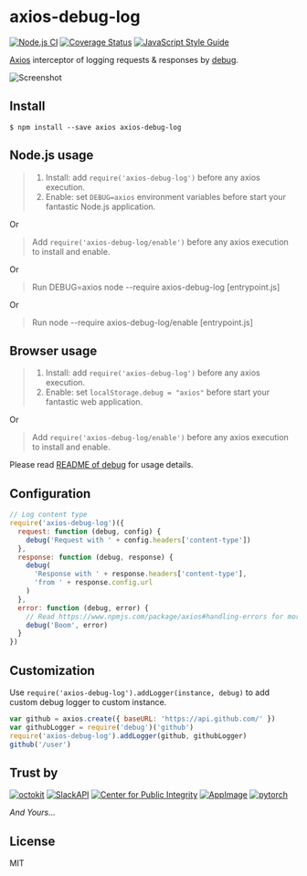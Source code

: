# axios-debug-log

[![Node.js CI](https://github.com/Gerhut/axios-debug-log/actions/workflows/ci.yaml/badge.svg)](https://github.com/Gerhut/axios-debug-log/actions/workflows/ci.yaml)
[![Coverage Status](https://coveralls.io/repos/github/Gerhut/axios-debug-log/badge.svg?branch=master)](https://coveralls.io/github/Gerhut/axios-debug-log?branch=master)
[![JavaScript Style Guide](https://img.shields.io/badge/code%20style-standard-brightgreen.svg)](http://standardjs.com/)

[Axios](https://www.npmjs.com/package/axios) interceptor of logging requests &amp; responses by [debug](https://www.npmjs.com/package/debug).

![Screenshot](screenshot.png "Screenshot")

## Install

    $ npm install --save axios axios-debug-log

## Node.js usage

> 1. Install: add `require('axios-debug-log')` before any axios execution.
> 2. Enable: set `DEBUG=axios` environment variables before start your fantastic Node.js application.

Or

> Add `require('axios-debug-log/enable')` before any axios execution
> to install and enable.

Or

> Run DEBUG=axios node --require axios-debug-log \[entrypoint.js\]

Or

> Run node --require axios-debug-log/enable \[entrypoint.js\]

## Browser usage

> 1. Install: add `require('axios-debug-log')` before any axios execution.
> 2. Enable: set `localStorage.debug = "axios"` before start your fantastic web application.

Or

> Add `require('axios-debug-log/enable')` before any axios execution
> to install and enable.

Please read [README of debug](https://github.com/visionmedia/debug#readme) for usage details.

## Configuration

```javascript
// Log content type
require('axios-debug-log')({
  request: function (debug, config) {
    debug('Request with ' + config.headers['content-type'])
  },
  response: function (debug, response) {
    debug(
      'Response with ' + response.headers['content-type'],
      'from ' + response.config.url
    )
  },
  error: function (debug, error) {
    // Read https://www.npmjs.com/package/axios#handling-errors for more info
    debug('Boom', error)
  }
})
```

## Customization

Use `require('axios-debug-log').addLogger(instance, debug)` to add custom debug
logger to custom instance.

```javascript
var github = axios.create({ baseURL: 'https://api.github.com/' })
var githubLogger = require('debug')('github')
require('axios-debug-log').addLogger(github, githubLogger)
github('/user')
```

## Trust by

[![octokit](https://avatars2.githubusercontent.com/u/3430433?s=200)](https://github.com/octokit)
[![SlackAPI](https://avatars3.githubusercontent.com/u/6962987?s=200)](https://github.com/slackapi)
[![Center for Public Integrity](https://avatars3.githubusercontent.com/u/459758?s=200)](https://github.com/PublicI)
[![AppImage](https://avatars0.githubusercontent.com/u/16617932?s=200)](https://github.com/AppImage)
[![pytorch](https://avatars0.githubusercontent.com/u/21003710?s=200)](https://github.com/pytorch)

*And Yours...*

## License

MIT
